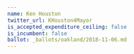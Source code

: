 ```yaml
---
name: Ken Houston
twitter_url: KHouston4Mayor
is_accepted_expenditure_ceiling: false
is_incumbent: false
ballot: _ballots/oakland/2018-11-06.md
---
```

